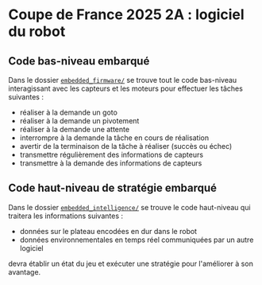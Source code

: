 # Coupe de France 2025 2A : logiciel du robot

## Code bas-niveau embarqué

Dans le dossier [`embedded_firmware/`](./embedded_firmware/) se trouve tout le
code bas-niveau interagissant avec les capteurs et les moteurs pour effectuer
les tâches suivantes :

- réaliser à la demande un goto <!-- TODO: spécifier le goto -->
- réaliser à la demande un pivotement
- réaliser à la demande une attente
- interrompre à la demande la tâche en cours de réalisation
- avertir de la terminaison de la tâche à réaliser (succès ou échec)
  <!-- TODO: voir si une notification d'échec est possible avec une
  transmission d'informations dessus; définir la spec à ce propos -->
- transmettre régulièrement des informations de capteurs
- transmettre à la demande des informations de capteurs

## Code haut-niveau de stratégie embarqué

Dans le dossier [`embedded_intelligence/`](./embedded_intelligence/) se trouve
le code haut-niveau qui traitera les informations suivantes :

- données sur le plateau encodées en dur dans le robot
- données environnementales en temps réel communiquées par un autre logiciel

devra établir un état du jeu et exécuter une stratégie pour l'améliorer à son
avantage.
